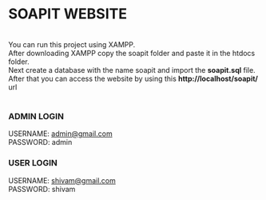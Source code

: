 # SOAPIT WEBSITE

<br />
You can run this project using XAMPP. <br />
After downloading XAMPP copy the soapit folder and paste it in the htdocs folder. <br />
Next create a database with the name soapit and import the <b>soapit.sql</b> file.
After that you can access the website by using this <b>http://localhost/soapit/</b> url
<br />
<br />

### ADMIN LOGIN

USERNAME: admin@gmail.com <br />
PASSWORD: admin

### USER LOGIN

USERNAME: shivam@gmail.com <br />
PASSWORD: shivam
